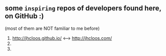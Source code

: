 ## some `inspiring` repos of developers found here, on GitHub :) 
(most of them are NOT familiar to me before) 
1) http://jhcloos.github.io/ <--> http://jhcloos.com/
2) 
3) 
